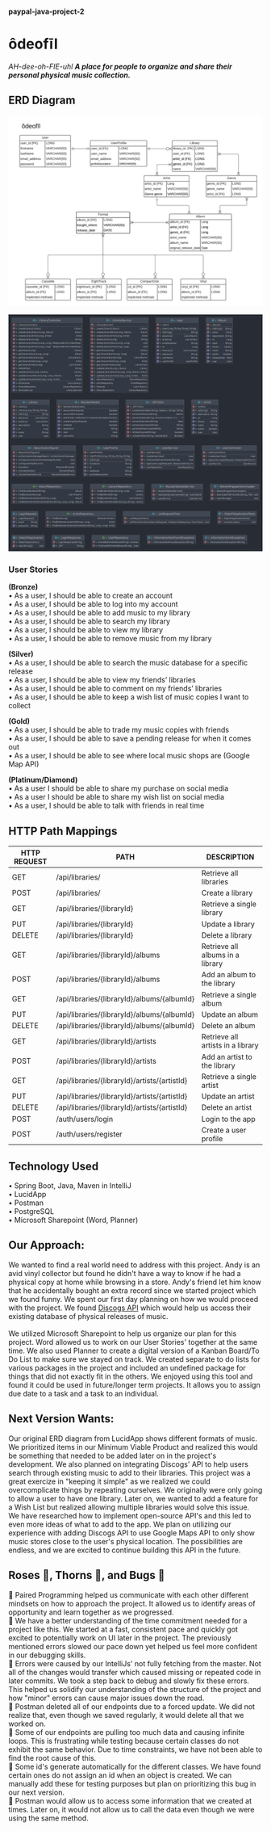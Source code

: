 #### paypal-java-project-2

# ôdeofīl  
_AH-dee-oh-FIE-uhl_
_**A place for people to organize and share their personal physical music collection.**_

## ERD Diagram

![ERD Diagram Generated with LucidApp](project-images/Lucid_ERD.jpeg)

![ERD Diagram Generated with IntelliJ](project-images/IntelliERD.png)

### User Stories 
**(Bronze)**  
• As a user, I should be able to create an account  
• As a user, I should be able to log into my account  
• As a user, I should be able to add music to my library  
• As a user, I should be able to search my library  
• As a user, I should be able to view my library  
• As a user, I should be able to remove music from my library  

**(Silver)**  
• As a user, I should be able to search the music database for a specific release  
• As a user, I should be able to view my friends’ libraries  
• As a user, I should be able to comment on my friends’ libraries  
• As a user, I should be able to keep a wish list of music copies I want to collect  

**(Gold)**  
• As a user, I should be able to trade my music copies with friends  
• As a user, I should be able to save a pending release for when it comes out  
• As a user, I should be able to see where local music shops are (Google Map API)  

**(Platinum/Diamond)**  
• As a user I should be able to share my purchase on social media  
• As a user I should be able to share my wish list on social media  
• As a user, I should be able to talk with friends in real time  

## HTTP Path Mappings
| **HTTP REQUEST** | **PATH** | **DESCRIPTION** |
| ---------------- | -------- | --------------- |
| GET | /api/libraries/ | Retrieve all libraries |  
| POST | /api/libraries/ | Create a library |  
| GET | /api/libraries/{libraryId} | Retrieve a single library |  
| PUT | /api/libraries/{libraryId} | Update a library |
| DELETE | /api/libraries/{libraryId} | Delete a library |
| GET | /api/libraries/{libraryId}/albums | Retrieve all albums in a library |
| POST | /api/libraries/{libraryId}/albums | Add an album to the library |
| GET | /api/libraries/{libraryId}/albums/{albumId} | Retrieve a single album |
| PUT | /api/libraries/{libraryId}/albums/{albumId} | Update an album |
| DELETE | /api/libraries/{libraryId}/albums/{albumId} | Delete an album |
| GET | /api/libraries/{libraryId}/artists | Retrieve all artists in a library |
| POST | /api/libraries/{libraryId}/artists | Add an artist to the library |
| GET | /api/libraries/{libraryId}/artists/{artistId} | Retrieve a single artist |
| PUT | /api/libraries/{libraryId}/artists/{artistId} | Update an artist |
| DELETE | /api/libraries/{libraryId}/artists/{artistId} | Delete an artist |
| POST | /auth/users/login | Login to the app |
| POST | /auth/users/register | Create a user profile |

## Technology Used
• Spring Boot, Java, Maven in IntelliJ  
• LucidApp  
• Postman  
• PostgreSQL  
• Microsoft Sharepoint (Word, Planner)  

## Our Approach:
We wanted to find a real world need to address with this project. Andy is an avid vinyl collector but found he didn't have a way to know if he had a physical copy at home while browsing in a store. Andy's friend let him know that he accidentally bought an extra record since we started project which we found funny. We spent our first day planning on how we would proceed with the project. We found [Discogs API](https://www.discogs.com/developers) which would help us access their existing database of physical releases of music.  
 \
We utilized Microsoft Sharepoint to help us organize our plan for this project. Word allowed us to work on our User Stories' together at the same time. We also used Planner to create a digital version of a Kanban Board/To Do List to make sure we stayed on track. We created separate to do lists for various packages in the project and included an undefined package for things that did not exactly fit in the others. We enjoyed using this tool and found it could be used in future/longer term projects. It allows you to assign due date to a task and a task to an individual.

## Next Version Wants:
Our original ERD diagram from LucidApp shows different formats of music. We prioritized items in our Minimum Viable Product and realized this would be something that needed to be added later on in the project's development. We also planned on integrating Discogs' API to help users search through existing music to add to their libraries. This project was a great exercize in "keeping it simple" as we realized we could overcomplicate things by repeating ourselves. We originally were only going to allow a user to have one library. Later on, we wanted to add a feature for a Wish List but realized allowing multiple libraries would solve this issue.
\
We have researched how to implement open-source API's and this led to even more ideas of what to add to the app. We plan on utilizing our experience with adding Discogs API to use Google Maps API to only show music stores close to the user's physical location. The possibilities are endless, and we are excited to continue building this API in the future.  

## Roses :rose:, Thorns :cactus:, and Bugs :bug:  
:rose: Paired Programming helped us communicate with each other different mindsets on how to approach the project. It allowed us to identify areas of opportunity and learn together as we progressed.  
:rose: We have a better understanding of the time commitment needed for a project like this. We started at a fast, consistent pace and quickly got excited to potentially work on UI later in the project. The previously mentioned errors slowed our pace down yet helped us feel more confident in our debugging skills.  
:rose: Errors were caused by our IntelliJs' not fully fetching from the master. Not all of the changes would transfer which caused missing or repeated code in later commits. We took a step back to debug and slowly fix these errors. This helped us solidify our understanding of the structure of the project and how "minor" errors can cause major issues down the road.  
:cactus: Postman deleted all of our endpoints due to a forced update. We did not realize that, even though we saved regularly, it would delete all that we worked on.  
:cactus: Some of our endpoints are pulling too much data and causing infinite loops. This is frustrating while testing because certain classes do not exhibit the same behavior. Due to time constraints, we have not been able to find the root cause of this.  
:bug: Some id's generate automatically for the different classes. We have found certain ones do not assign an id when an object is created. We can manually add these for testing purposes but plan on prioritizing this bug in our next version.  
:bug: Postman would allow us to access some information that we created at times. Later on, it would not allow us to call the data even though we were using the same method.

